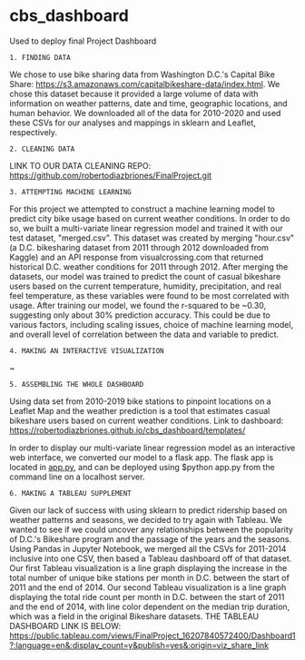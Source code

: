 # cbs_dashboard
Used to deploy final Project Dashboard

    1. FINDING DATA
We chose to use bike sharing data from Washington D.C.'s Capital Bike Share: https://s3.amazonaws.com/capitalbikeshare-data/index.html.
We chose this dataset because it provided a large volume of data with information on weather patterns, date and time, geographic locations, and human behavior.
We downloaded all of the data for 2010-2020 and used these CSVs for our analyses and mappings in sklearn and Leaflet, respectively.

    2. CLEANING DATA
LINK TO OUR DATA CLEANING REPO:
https://github.com/robertodiazbriones/FinalProject.git

    3. ATTEMPTING MACHINE LEARNING
For this project we attempted to construct a machine learning model to predict city bike usage based on current weather conditions. In order to do so, we built a multi-variate linear regression model and trained it with our test dataset, "merged.csv". This dataset was created by merging "hour.csv" (a D.C. bikesharing dataset from 2011 through 2012 downloaded from Kaggle) and an API response from visualcrossing.com that returned historical D.C. weather conditions for 2011 through 2012. After merging the datasets, our model was trained to predict the count of casual bikeshare users based on the current temperature, humidity, precipitation, and real feel temperature, as these variables were found to be most correlated with usage. After training our model, we found the r-squared to be ~0.30, suggesting only about 30% prediction accuracy. This could be due to various factors, including scaling issues, choice of machine learning model, and overall level of correlation between the data and variable to predict.

    4. MAKING AN INTERACTIVE VISUALIZATION
~

    5. ASSEMBLING THE WHOLE DASHBOARD
Using data set from 2010-2019 bike stations to pinpoint locations on a Leaflet Map and the weather prediction is a tool that estimates casual bikeshare users based on current weather conditions. 
Link to dashboard: https://robertodiazbriones.github.io/cbs_dashboard/templates/

In order to display our multi-variate linear regression model as an interactive web interface, we converted our model to a flask app. The flask app is located in [app.py](app.py), and can be deployed using $python app.py from the command line on a localhost server.

    6. MAKING A TABLEAU SUPPLEMENT
Given our lack of success with using sklearn to predict ridership based on weather patterns and seasons, we decided to try again with Tableau.
We wanted to see if we could uncover any relationships between the popularity of D.C.'s Bikeshare program and the passage of the years and the seasons.
Using Pandas in Jupyter Notebook, we merged all the CSVs for 2011-2014 inclusive into one CSV, then based a Tableau dashboard off of that dataset.
Our first Tableau visualization is a line graph displaying the increase in the total number of unique bike stations per month in D.C. between the start of 2011 and the end of 2014.
Our second Tableau visualization is a line graph displaying the total ride count per month in D.C. between the start of 2011 and the end of 2014, with line color dependent on the median trip duration, which was a field in the original Bikeshare datasets.
THE TABLEAU DASHBOARD LINK IS BELOW:
https://public.tableau.com/views/FinalProject_16207840572400/Dashboard1?:language=en&:display_count=y&publish=yes&:origin=viz_share_link
